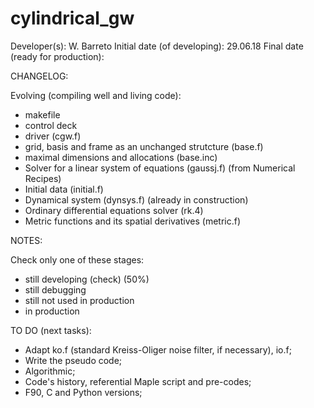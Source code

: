 # cylindrical_gw

Developer(s): W. Barreto
Initial date (of developing):      29.06.18
Final date (ready for production): 

CHANGELOG:

Evolving (compiling well and living code):

- makefile
- control deck
- driver (cgw.f)
- grid, basis and frame as an unchanged strutcture (base.f)
- maximal dimensions and allocations (base.inc)
- Solver for a linear system of equations (gaussj.f) (from Numerical Recipes)
- Initial data (initial.f)
- Dynamical system (dynsys.f) (already in construction)
- Ordinary differential equations solver (rk.4)
- Metric functions and its spatial derivatives (metric.f)

NOTES:

Check only one of these stages:

- still developing (check) (50%)
- still debugging
- still not used in production
- in production 

TO DO (next tasks):

- Adapt ko.f (standard Kreiss-Oliger noise filter, if necessary), io.f; 
- Write the pseudo code;
- Algorithmic;
- Code's history, referential Maple script and pre-codes;
- F90, C and Python versions;
 
